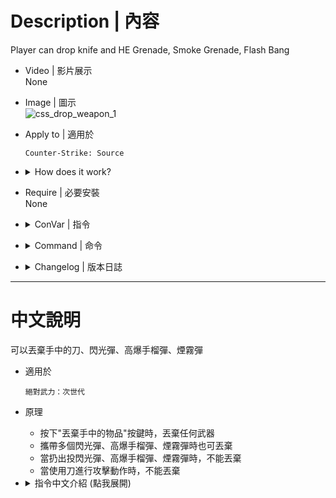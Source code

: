 
# Description | 內容
Player can drop knife and HE Grenade, Smoke Grenade, Flash Bang

* Video | 影片展示
<br/>None

* Image | 圖示
    <br/>![css_drop_weapon_1](image/css_drop_weapon_1.gif)

* Apply to | 適用於
	```
	Counter-Strike: Source
	```

* <details><summary>How does it work?</summary>

	* You can press G to drop all your weapons and items
</details>

* Require | 必要安裝
<br/>None

* <details><summary>ConVar | 指令</summary>

	* cfg\sourcemod\css_drop_weapon.cfg
		```php
        // 0=Plugin off, 1=Plugin on.
        css_drop_weapon_enable "1"
        
        // If 1, allow player to drop flash bang
        css_drop_weapon_drop_flashbang "1"

        // If 1, allow player to drop fragmentation grenades
        css_drop_weapon_drop_hegrenade "1"

        // If 1, allow player to drop knife
        css_drop_weapon_drop_knife "0"

        // If 1, allow player to drop smoke grenades
        css_drop_weapon_drop_smokegrenade "1"
		```
</details>

* <details><summary>Command | 命令</summary>

	None
</details>

* <details><summary>Changelog | 版本日誌</summary>

	* v1.0 (2023-3-3)
		* Initial Release
</details>

- - - -
# 中文說明
可以丟棄手中的刀、閃光彈、高爆手榴彈、煙霧彈

* 適用於
	```
	絕對武力：次世代
	```

* 原理
    * 按下"丟棄手中的物品"按鍵時，丟棄任何武器
    * 攜帶多個閃光彈、高爆手榴彈、煙霧彈時也可丟棄
    * 當扔出投閃光彈、高爆手榴彈、煙霧彈時，不能丟棄
    * 當使用刀進行攻擊動作時，不能丟棄

* <details><summary>指令中文介紹 (點我展開)</summary>

	* cfg\sourcemod\css_drop_weapon.cfg
		```php
        // 0=關閉插件, 1=啟動插件
        css_drop_weapon_enable "1"

        // 為1時，能丟棄閃光彈
        css_drop_weapon_drop_flashbang "1"

        // 為1時，能丟棄高爆手榴彈
        css_drop_weapon_drop_hegrenade "1"

        // 為1時，能丟棄刀子
        css_drop_weapon_drop_knife "0"

        // 為1時，能丟棄煙霧彈
        css_drop_weapon_drop_smokegrenade "1"
		```
</details>


